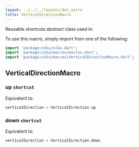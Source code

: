 ```yaml
---
layout: ../../../layouts/doc.astro
title: VerticalDirectionMacro
---
```

Reusable shortcuts abstract class used in:


To use this macro, simply import from one of the following:
```dart
import 'package:niku/niku.dart';
import 'package:niku/macros/macros.dart';
import 'package:niku/macros/VerticalDirectionMacro.dart';
```
## VerticalDirectionMacro

### up `shortcut`

Equivalent to:
```dart
verticalDirection = VerticalDirection.up
```

### down `shortcut`

Equivalent to:
```dart
verticalDirection = VerticalDirection.down
```

